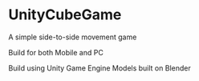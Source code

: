# UnityCubeGame
A simple side-to-side movement game 

Build for both Mobile and PC

Build using Unity Game Engine
Models built on Blender
